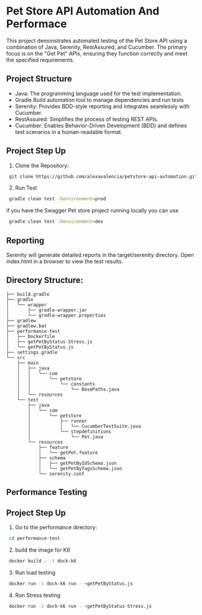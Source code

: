 # Pet Store API Automation And Performace 

This project demonstrates automated testing of the Pet Store API using a combination of Java, Serenity, RestAssured, and Cucumber. The primary focus is on the "Get Pet" APIs, ensuring they function correctly and meet the specified requirements.

## Project Structure
- Java: The programming language used for the test implementation.
- Gradle Build automation tool to manage dependencies and run tests
- Serenity: Provides BDD-style reporting and integrates seamlessly with Cucumber.
- RestAssured: Simplifies the process of testing REST APIs.
- Cucumber: Enables Behavior-Driven Development (BDD) and defines test scenarios in a human-readable format.

## Project Step Up 
1. Clone the Repository:
```sh
 git clone https://github.com/alexavalencia/petstore-api-automation.git
```

2. Run Test
```sh
 gradle clean test -Denvironment=prod
```

if you have the Swagger Pet store project running locally you can use 
```sh
 gradle clean test -Denvironment=dev
```

## Reporting
Serenity will generate detailed reports in the target/serenity directory. Open index.html in a browser to view the test results.

## Directory Structure:
```.
├── build.gradle
├── gradle
│   └── wrapper
│       ├── gradle-wrapper.jar
│       └── gradle-wrapper.properties
├── gradlew
├── gradlew.bat
├── performance-test
│   ├── Dockerfile
│   ├── getPetByStatus-Stress.js
│   └── getPetByStatus.js
├── settings.gradle
└── src
    ├── main
    │   ├── java
    │   │   └── com
    │   │       └── petstore
    │   │           └── constants
    │   │               └── BasePaths.java
    │   └── resources
    └── test
        ├── java
        │   └── com
        │       └── petstore
        │           ├── runner
        │           │   └── CucumberTestSuite.java
        │           └── stepdefinitions
        │               └── Pet.java
        └── resources
            ├── feature
            │   └── getPet.feature
            ├── schema
            │   ├── getPetByIdSchema.json
            │   └── getPetByTagsSchema.json
            └── serenity.conf
```

## Performance Testing

## Project Step Up 
1. Go to the performance directory:
```sh
 cd performance-test
```

2. build the image for K6 
```sh
 docker build . -t dock-k6
```

3. Run load testing  
```sh
 docker run -i dock-k6 run - <getPetByStatus.js 
```

4. Run Stress testing  
```sh
 docker run -i dock-k6 run - <getPetByStatus-Stress.js 
```
